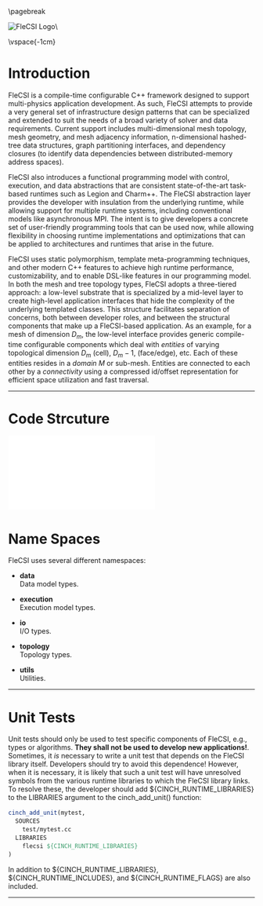 <!-- CINCHDOC DOCUMENT(Developer Guide) SECTION(Introduction) -->

\pagebreak

![](medium-flecsi.png "FleCSI Logo")\ 

\vspace{-1cm}

# Introduction

FleCSI is a compile-time configurable C++ framework designed to support
multi-physics application development. As such, FleCSI attempts to
provide a very general set of infrastructure design patterns that can be
specialized and extended to suit the needs of a broad variety of solver
and data requirements.  Current support includes multi-dimensional mesh
topology, mesh geometry, and mesh adjacency information, n-dimensional
hashed-tree data structures, graph partitioning interfaces, and
dependency closures (to identify data dependencies between
distributed-memory address spaces).

FleCSI also introduces a functional programming model with control,
execution, and data abstractions that are consistent state-of-the-art
task-based runtimes such as Legion and Charm++. The FleCSI abstraction
layer provides the developer with insulation from the underlying
runtime, while allowing support for multiple runtime systems, including
conventional models like asynchronous MPI.  The intent is to give
developers a concrete set of user-friendly programming tools that can be
used now, while allowing flexibility in choosing runtime implementations
and optimizations that can be applied to architectures and runtimes that
arise in the future.

FleCSI uses static polymorphism, template meta-programming techniques,
and other modern C++ features to achieve high runtime performance,
customizability, and to enable DSL-like features in our programming
model. In both the mesh and tree topology types, FleCSI adopts a
three-tiered approach: a low-level substrate that is specialized by a
mid-level layer to create high-level application interfaces that hide
the complexity of the underlying templated classes. This structure
facilitates separation of concerns, both between developer roles, and
between the structural components that make up a FleCSI-based
application. As an example, for a mesh of dimension $D_m$, the low-level
interface provides generic compile-time configurable components which
deal with *entities* of varying topological dimension $D_m$ (cell),
$D_m-1$, (face/edge), etc. Each of these entities resides in a *domain*
$M$ or sub-mesh. Entities are connected to each other by a
*connectivity* using a compressed id/offset representation for efficient
space utilization and fast traversal.

--------------------------------------------------------------------------------

<!-- CINCHDOC DOCUMENT(Developer Guide) SECTION(Code Structure) -->

# Code Strcuture

![\label{code-structure}](code-structure.pdf)

# Name Spaces

FleCSI uses several different namespaces:

* **data**  
  Data model types.

* **execution**  
  Execution model types.

* **io**  
  I/O types.

* **topology**  
  Topology types.

* **utils**  
  Utilities.

--------------------------------------------------------------------------------

<!-- CINCHDOC DOCUMENT(Developer Guide) SECTION(Unit Tests) -->

# Unit Tests

Unit tests should only be used to test specific components of FleCSI,
e.g., types or algorithms. **They shall not be used to develop new
applications!**. Sometimes, it *is* necessary to write a unit test that
depends on the FleCSI library itself. Developers should try to avoid
this dependence! However, when it is necessary, it is likely that such
a unit test will have unresolved symbols from the various runtime
libraries to which the FleCSI library links. To resolve these, the
developer should add ${CINCH_RUNTIME_LIBRARIES} to the LIBRARIES
argument to the cinch_add_unit() function:
```cmake
cinch_add_unit(mytest,
  SOURCES
    test/mytest.cc
  LIBRARIES
    flecsi ${CINCH_RUNTIME_LIBRARIES}
)
```

In addition to ${CINCH_RUNTIME_LIBRARIES}, ${CINCH_RUNTIME_INCLUDES},
and ${CINCH_RUNTIME_FLAGS} are also included.

--------------------------------------------------------------------------------

<!-- vim: set tabstop=2 shiftwidth=2 expandtab fo=cqt tw=72 : -->
